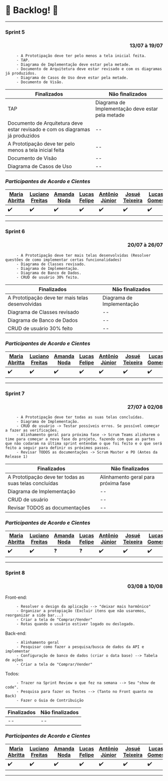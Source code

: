 # 📠 Backlog! 📠
-----------------------------------------------------------------------------------------------------------

<p align="center"> 
 <h3 align="left"> 
     Sprint 5
 </h1>
</p>

<p align="center"> 
 <h3 align="right"> 
     13/07 à 19/07
 </h1>
</p>

         - A Prototipação deve ter pelo menos a tela inicial feita.
         - TAP.
         - Diagrama de Implementação deve estar pela metade.
         - Documento de Arquitetura deve estar revisado e com os diagramas já produzidos.
         - Diagrama de Casos de Uso deve estar pela metade.
         - Documento de Visão.

| Finalizados | Não finalizados |
|--|--|
|TAP| Diagrama de Implementação deve estar pela metade |
| Documento de Arquitetura deve estar revisado e com os diagramas já produzidos |--|
| A Prototipação deve ter pelo menos a tela inicial feita |--|
| Documento de Visão |--|
| Diagrama de Casos de Uso |--|

   
### _**Participantes de Acordo e Cientes**_
| [Maria Abritta](https://github.com/MariaAbritta) | [Luciano Freitas](https://github.com/luciano-freitas-melo) | [Amanda Noda](https://github.com/amanda-noda) | [Lucas Felipe](https://github.com/lucasfs1007) | [Antônio Júnior](https://github.com/antonioleaojr) | [Josué Teixeira](https://github.com/zjosuez) | [Lucas Gomes](https://github.com/lucasgcaldas) | [Leonardo Padre](https://github.com/LeonardoPadre) |
|--|--|--|--|--|--|--|--|
|✔️|✔️|✔️|✔️|✔️|✔️|✔️|✔️|
-----------------------------------------------------------------------------------------------------------

<p align="center"> 
 <h3 align="left"> 
     Sprint 6
 </h1>
</p>

<p align="center"> 
 <h3 align="right"> 
     20/07 à 26/07
 </h1>
</p>

         - A Prototipação deve ter mais telas desenvolvidas (Resolver questões de como implementar certas funcionalidades)
         - Diagrama de Classes revisado.
         - Diagrama de Implementação.
         - Diagrama de Banco de Dados.
         - CRUD de usuário 30% feito.

| Finalizados | Não finalizados |
|--|--|
| A Prototipação deve ter mais telas desenvolvidas | Diagrama de Implementação |
| Diagrama de Classes revisado |--|
| Diagrama de Banco de Dados |--|
| CRUD de usuário 30% feito |--|
   
### _**Participantes de Acordo e Cientes**_
| [Maria Abritta](https://github.com/MariaAbritta) | [Luciano Freitas](https://github.com/luciano-freitas-melo) | [Amanda Noda](https://github.com/amanda-noda) | [Lucas Felipe](https://github.com/lucasfs1007) | [Antônio Júnior](https://github.com/antonioleaojr) | [Josué Teixeira](https://github.com/zjosuez) | [Lucas Gomes](https://github.com/lucasgcaldas) | [Leonardo Padre](https://github.com/LeonardoPadre) |
|--|--|--|--|--|--|--|--|
|✔️|✔️|✔️|✔️|✔️|✔️|✔️|✔️|
-----------------------------------------------------------------------------------------------------------

<p align="center"> 
 <h3 align="left"> 
     Sprint 7
 </h1>
</p>

<p align="center"> 
 <h3 align="right"> 
     27/07 à 02/08
 </h1>
</p>

         - A Prototipação deve ter todas as suas telas concluídas.
         - Diagrama de Implementação.
         - CRUD de usuário -> Testar possíveis erros. Se possível começar a fazer as verificações.
         - Alinhamento geral para próxima fase -> Scrum Teams alinharem o time para começar a nova fase do projeto, fazendo com que as partes que não codaram na última sprint entendam o que foi feito e o que será feito a seguir para definir os próximos passos.
         - Revisar TODOS as documentações -> Scrum Master e PO (Antes da Release 1)

| Finalizados | Não finalizados |
|--|--|
|A Prototipação deve ter todas as suas telas concluídas|Alinhamento geral para próxima fase|
|Diagrama de Implementação|--|
|CRUD de usuário|--|
|Revisar TODOS as documentações|--|
   
### _**Participantes de Acordo e Cientes**_
| [Maria Abritta](https://github.com/MariaAbritta) | [Luciano Freitas](https://github.com/luciano-freitas-melo) | [Amanda Noda](https://github.com/amanda-noda) | [Lucas Felipe](https://github.com/lucasfs1007) | [Antônio Júnior](https://github.com/antonioleaojr) | [Josué Teixeira](https://github.com/zjosuez) | [Lucas Gomes](https://github.com/lucasgcaldas) | [Leonardo Padre](https://github.com/LeonardoPadre) |
|--|--|--|--|--|--|--|--|
|✔️|✔️|❓|❓|✔️|✔️|✔️|✔️|
-----------------------------------------------------------------------------------------------------------

<p align="center"> 
 <h3 align="left"> 
     Sprint 8
 </h1>
</p>

<p align="center"> 
 <h3 align="right"> 
     03/08 à 10/08
 </h1>
</p>

Front-end:

         - Resolver o design da aplicação --> "deixar mais harmônico"
         - Organizar a protopiação (Excluir itens que não usaremos, reorganizar a side bar...)
         - Criar a tela de "Comprar/Vender"
         - Rotas quando o usuário estiver logado ou deslogado.

Back-end:

         - Alinhamento geral
         - Pesquisar como fazer a pesquisa/busca de dados da API e implementar
         - Configuração de banco de dados (criar o data base) --> Tabela de ações 
         - Criar a tela de "Comprar/Vender"
  
Todos:

         - Trazer na Sprint Review o que fez na semana --> Seu "show de code".
         - Pesquisa para fazer os Testes --> (Tanto no Front quanto no Back)
         - Fazer o Guia de Contribuição


| Finalizados | Não finalizados |
|--|--|
|--|--|
   
### _**Participantes de Acordo e Cientes**_
| [Maria Abritta](https://github.com/MariaAbritta) | [Luciano Freitas](https://github.com/luciano-freitas-melo) | [Amanda Noda](https://github.com/amanda-noda) | [Lucas Felipe](https://github.com/lucasfs1007) | [Antônio Júnior](https://github.com/antonioleaojr) | [Josué Teixeira](https://github.com/zjosuez) | [Lucas Gomes](https://github.com/lucasgcaldas) | [Leonardo Padre](https://github.com/LeonardoPadre) |
|--|--|--|--|--|--|--|--|
|✔️|✔️|✔️|✔️|✔️|✔️|✔️|❓|
-----------------------------------------------------------------------------------------------------------
